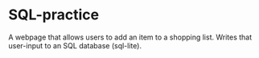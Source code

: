 # SQL-practice

A webpage that allows users to add an item to a shopping list. Writes that user-input to an SQL database (sql-lite).



